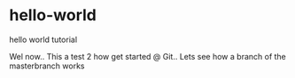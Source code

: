 # hello-world
hello world tutorial

Wel now.. This a test 2 how get started @ Git..
Lets see how a branch of the masterbranch works
